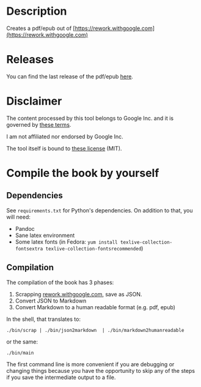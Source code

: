 # Description 
Creates a pdf/epub out of [https://rework.withgoogle.com](https://rework.withgoogle.com)

# Releases

You can find the last release of the pdf/epub [here](https://github.com/daniperez/rework/releases).

# Disclaimer

The content processed by this tool belongs to Google Inc. and it is governed by [these terms](https://rework.withgoogle.com/terms/).

I am not affiliated nor endorsed by Google Inc.

The tool itself is bound to [these license](LICENSE.md) (MIT).

# Compile the book by yourself

## Dependencies

See `requirements.txt` for Python's dependencies. On addition to that, you will
need:
- Pandoc
- Sane latex environment
- Some latex fonts (in Fedora: `yum install texlive-collection-fontsextra texlive-collection-fontsrecommended`)

## Compilation

The compilation of the book has 3 phases:

1. Scrapping [rework.withgoogle.com](rework.withgoogle.com), save as JSON.
2. Convert JSON to Markdown
3. Convert Markdown to a human readable format (e.g. pdf, epub)

In the shell, that translates to:

```shell
./bin/scrap | ./bin/json2markdown  | ./bin/markdown2humanreadable
```

or the same:

```shell
./bin/main
```

The first command line is more convenient if you are debugging or changing
things because you have the opportunity to skip any of the steps if you save
the intermediate output to a file.
